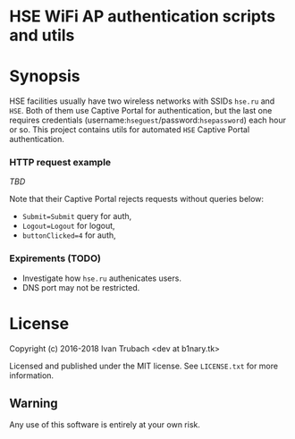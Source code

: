 HSE WiFi AP authentication scripts and utils
============================================

# Synopsis

HSE facilities usually have two wireless networks with SSIDs `hse.ru` and `HSE`.
Both of them use Captive Portal for authentication, but the last one requires
credentials (username:`hseguest`/password:`hsepassword`) each hour or so.
This project contains utils for automated `HSE` Captive Portal authentication.

### HTTP request example

*TBD*

Note that their Captive Portal rejects requests without queries below:
- `Submit=Submit` query for auth,
- `Logout=Logout` for logout,
- `buttonClicked=4` for auth,

### Expirements (TODO)

- Investigate how `hse.ru` authenicates users.
- DNS port may not be restricted.

# License

Copyright (c) 2016-2018 Ivan Trubach &lt;dev at b1nary.tk&gt;

Licensed and published under the MIT license.
See `LICENSE.txt` for more information.

## Warning

Any use of this software is entirely at your own risk.
